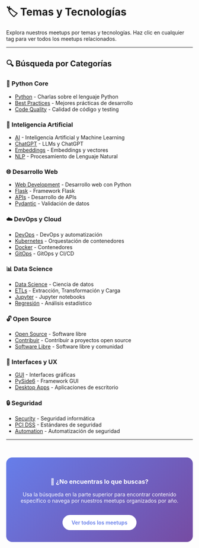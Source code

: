 # 🏷️ Temas y Tecnologías

Explora nuestros meetups por temas y tecnologías. Haz clic en cualquier tag para ver todos los meetups relacionados.

<!-- material/tags -->

---

## 🔍 Búsqueda por Categorías

### 🐍 Python Core
- [Python](#python) - Charlas sobre el lenguaje Python
- [Best Practices](#best-practices) - Mejores prácticas de desarrollo
- [Code Quality](#code-quality) - Calidad de código y testing

### 🤖 Inteligencia Artificial
- [AI](#ai) - Inteligencia Artificial y Machine Learning
- [ChatGPT](#chatgpt) - LLMs y ChatGPT
- [Embeddings](#embeddings) - Embeddings y vectores
- [NLP](#nlp) - Procesamiento de Lenguaje Natural

### 🌐 Desarrollo Web
- [Web Development](#web-development) - Desarrollo web con Python
- [Flask](#flask) - Framework Flask
- [APIs](#apis) - Desarrollo de APIs
- [Pydantic](#pydantic) - Validación de datos

### ☁️ DevOps y Cloud
- [DevOps](#devops) - DevOps y automatización
- [Kubernetes](#kubernetes) - Orquestación de contenedores
- [Docker](#docker) - Contenedores
- [GitOps](#gitops) - GitOps y CI/CD

### 📊 Data Science
- [Data Science](#data-science) - Ciencia de datos
- [ETLs](#etls) - Extracción, Transformación y Carga
- [Jupyter](#jupyter) - Jupyter notebooks
- [Regresión](#regresión) - Análisis estadístico

### 🔓 Open Source
- [Open Source](#open-source) - Software libre
- [Contribuir](#contribuir) - Contribuir a proyectos open source
- [Software Libre](#software-libre) - Software libre y comunidad

### 🎨 Interfaces y UX
- [GUI](#gui) - Interfaces gráficas
- [PySide6](#pyside6) - Framework GUI
- [Desktop Apps](#desktop-apps) - Aplicaciones de escritorio

### 🔒 Seguridad
- [Security](#security) - Seguridad informática
- [PCI DSS](#pci-dss) - Estándares de seguridad
- [Automation](#automation) - Automatización de seguridad

---

<div style="text-align: center; margin-top: 3rem; padding: 2rem; background: linear-gradient(135deg, #667eea 0%, #764ba2 100%); color: white; border-radius: 16px;">
    <h3>🎯 ¿No encuentras lo que buscas?</h3>
    <p>Usa la búsqueda en la parte superior para encontrar contenido específico o navega por nuestros meetups organizados por año.</p>
    <a href="/meetups/" style="background: white; color: #667eea; padding: 0.75rem 1.5rem; border-radius: 25px; text-decoration: none; font-weight: 600; display: inline-block; margin-top: 1rem;">Ver todos los meetups</a>
</div>
